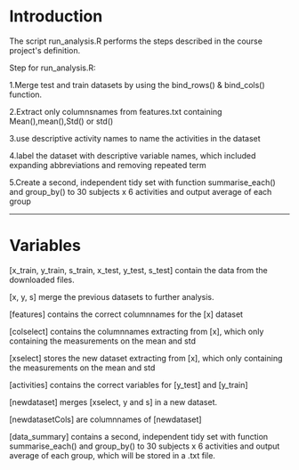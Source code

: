 # Introduction

The script run_analysis.R performs the steps described in the course project's definition.

Step for run_analysis.R:

1.Merge test and train datasets by using the bind_rows() & bind_cols() function.

2.Extract only columnsnames from features.txt containing Mean(),mean(),Std() or std() 

3.use descriptive activity names to name the activities in the dataset

4.label the dataset with descriptive variable names, which included expanding abbreviations and removing repeated term

5.Create a second, independent tidy set with function summarise_each() and group_by() to 30 subjects x 6 activities 
and output average of each group

---
# Variables

[x_train, y_train, s_train, x_test, y_test, s_test] contain the data from the downloaded files.

[x, y, s] merge the previous datasets to further analysis.

[features] contains the correct columnnames for the [x] dataset

[colselect] contains the columnnames extracting from [x], which only containing the measurements on the mean and std

[xselect] stores the new dataset extracting from [x], which only containing the measurements on the mean and std

[activities] contains the correct variables for [y_test] and [y_train]

[newdataset] merges [xselect, y and s] in a new dataset.

[newdatasetCols] are columnnames of [newdataset]

[data_summary] contains a second, independent tidy set with function summarise_each() and group_by() to 30 subjects x 6 activities and output average of each group, which will be stored in a .txt file.
